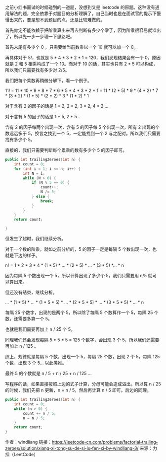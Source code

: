 之前小红书面试的时候碰到的一道题，没想到又是 leetcode 的原题。这种没有通用解法的题，完全依靠于对题目的分析理解了，自己当时也是在面试官的提示下慢慢出来的，要是想不到题目的点，还是比较难做的。

首先肯定不能依赖于把阶乘算出来再去判断有多少个零了，因为阶乘很容易就溢出了，所以先一步一步理一下思路吧。

首先末尾有多少个 0 ，只需要给当前数乘以一个 10 就可以加一个 0。

再具体对于 5!，也就是 5 * 4 * 3 * 2 * 1 = 120，我们发现结果会有一个 0，原因就是 2 和 5 相乘构成了一个 10。而对于 10 的话，其实也只有 2 * 5 可以构成，所以我们只需要找有多少对 2/5。

我们把每个乘数再稍微分解下，看一个例子。

11! = 11 * 10 * 9 * 8 * 7 * 6 * 5 * 4 * 3 * 2 * 1 = 11 * (2 * 5) * 9 * (4 * 2) * 7 * (3 * 2) * (1 * 5) * (2 * 2) * 3 * (1 * 2) * 1

对于含有 2 的因子的话是 1 * 2, 2 * 2, 3 * 2, 4 * 2 ...

对于含有 5 的因子的话是 1 * 5, 2 * 5...

含有 2 的因子每两个出现一次，含有 5 的因子每 5 个出现一次，所有 2 出现的个数远远多于 5，换言之找到一个 5，一定能找到一个 2 与之配对。所以我们只需要找有多少个 5。

直接的，我们只需要判断每个累乘的数有多少个 5 的因子即可。

```c++
public int trailingZeroes(int n) {
    int count = 0;
    for (int i = 1; i <= n; i++) {
        int N = i;
        while (N > 0) {
            if (N % 5 == 0) {
                count++;
                N /= 5;
            } else {
                break;
            }
        }
    }
    return count;

}
```


但发生了超时，我们继续分析。

对于一个数的阶乘，就如之前分析的，5 的因子一定是每隔 5 个数出现一次，也就是下边的样子。

n! = 1 * 2 * 3 * 4 * (1 * 5) * ... * (2 * 5) * ... * (3 * 5) *... * n

因为每隔 5 个数出现一个 5，所以计算出现了多少个 5，我们只需要用 n/5 就可以算出来。

但还没有结束，继续分析。

... * (1 * 5) * ... * (1 * 5 * 5) * ... * (2 * 5 * 5) * ... * (3 * 5 * 5) * ... * n

每隔 25 个数字，出现的是两个 5，所以除了每隔 5 个数算作一个 5，每隔 25 个数，还需要多算一个 5。

也就是我们需要再加上 n / 25 个 5。

同理我们还会发现每隔 5 * 5 * 5 = 125 个数字，会出现 3 个 5，所以我们还需要再加上 n / 125 。

综上，规律就是每隔 5 个数，出现一个 5，每隔 25 个数，出现 2 个 5，每隔 125 个数，出现 3 个 5... 以此类推。

最终 5 的个数就是 n / 5 + n / 25 + n / 125 ...

写程序的话，如果直接按照上边的式子计算，分母可能会造成溢出。所以算 n / 25 的时候，我们先把 n 更新，n = n / 5，然后再计算 n / 5 即可。后边的同理。

```c++
public int trailingZeroes(int n) {
    int count = 0;
    while (n > 0) {
        count += n / 5;
        n = n / 5;
    }
    return count;
}
```

作者：windliang
链接：https://leetcode-cn.com/problems/factorial-trailing-zeroes/solution/xiang-xi-tong-su-de-si-lu-fen-xi-by-windliang-3/
来源：力扣（LeetCode）